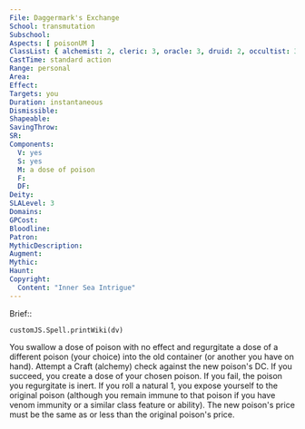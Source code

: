 ```yaml
---
File: Daggermark's Exchange
School: transmutation
Subschool: 
Aspects: [ poisonUM ]
ClassList: { alchemist: 2, cleric: 3, oracle: 3, druid: 2, occultist: 3, psychic: 3, sorcerer: 3, wizard: 3 }
CastTime: standard action
Range: personal
Area: 
Effect: 
Targets: you
Duration: instantaneous
Dismissible: 
Shapeable: 
SavingThrow: 
SR: 
Components:
  V: yes
  S: yes
  M: a dose of poison
  F: 
  DF: 
Deity: 
SLALevel: 3
Domains: 
GPCost: 
Bloodline: 
Patron: 
MythicDescription: 
Augment: 
Mythic: 
Haunt: 
Copyright:
  Content: "Inner Sea Intrigue"
---
```

Brief:: 

```dataviewjs
customJS.Spell.printWiki(dv)
```

You swallow a dose of poison with no effect and regurgitate a dose of a different poison (your choice) into the old container (or another you have on hand). Attempt a Craft (alchemy) check against the new poison's DC. If you succeed, you create a dose of your chosen poison. If you fail, the poison you regurgitate is inert. If you roll a natural 1, you expose yourself to the original poison (although you remain immune to that poison if you have venom immunity or a similar class feature or ability). The new poison's price must be the same as or less than the original poison's price.
